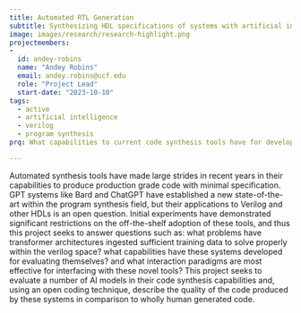 ```yaml
---
title: Automated RTL Generation
subtitle: Synthesizing HDL specifications of systems with artificial intelligence
image: images/research/research-highlight.png
projectmembers:
-
  id: andey-robins
  name: "Andey Robins"
  email: andey.robins@ucf.edu
  role: "Project Lead"
  start-date: "2023-10-10"
tags: 
  - active
  - artificial intelligence
  - verilog
  - program synthesis
prq: What capabilities to current code synthesis tools have for developing RTL code?

---
```


Automated synthesis tools have made large strides in recent years in their capabilities to produce production grade code with minimal specification. GPT systems like Bard and ChatGPT have established a new state-of-the-art within the program synthesis field, but their applications to Verilog and other HDLs is an open question. Initial experiments have demonstrated significant restrictions on the off-the-shelf adoption of these tools, and thus this project seeks to answer questions such as: what problems have transformer architectures ingested sufficient training data to solve properly within the verilog space? what capabilities have these systems developed for evaluating themselves? and what interaction paradigms are most effective for interfacing with these novel tools? This project seeks to evaluate a number of AI models in their code synthesis capabilities and, using an open coding technique, describe the quality of the code produced by these systems in comparison to wholly human generated code.
